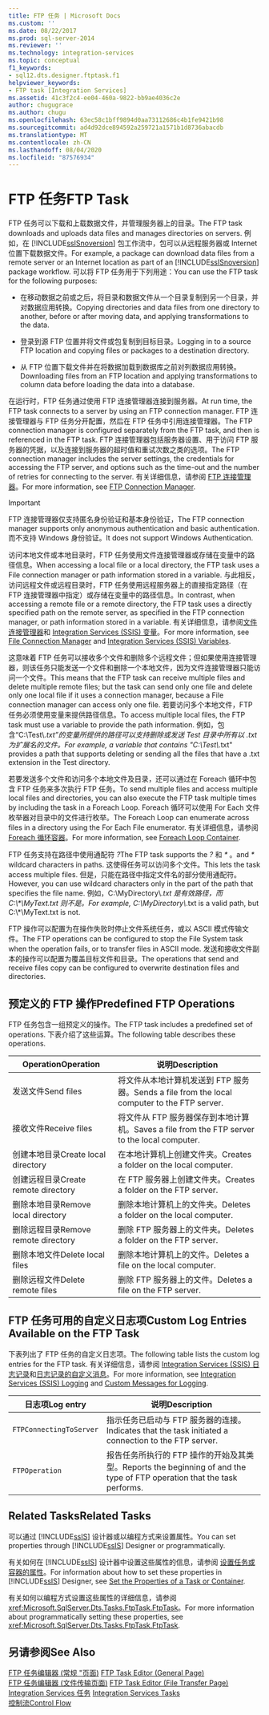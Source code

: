 ```yaml
---
title: FTP 任务 | Microsoft Docs
ms.custom: ''
ms.date: 08/22/2017
ms.prod: sql-server-2014
ms.reviewer: ''
ms.technology: integration-services
ms.topic: conceptual
f1_keywords:
- sql12.dts.designer.ftptask.f1
helpviewer_keywords:
- FTP task [Integration Services]
ms.assetid: 41c3f2c4-ee04-460a-9822-bb9ae4036c2e
author: chugugrace
ms.author: chugu
ms.openlocfilehash: 63ec58c1bff9894d0aa73112686c4b1fe9421b98
ms.sourcegitcommit: ad4d92dce894592a259721a1571b1d8736abacdb
ms.translationtype: MT
ms.contentlocale: zh-CN
ms.lasthandoff: 08/04/2020
ms.locfileid: "87576934"
---
```

# <a name="ftp-task"></a><span data-ttu-id="456ea-102">FTP 任务</span><span class="sxs-lookup"><span data-stu-id="456ea-102">FTP Task</span></span>
  <span data-ttu-id="456ea-103">FTP 任务可以下载和上载数据文件，并管理服务器上的目录。</span><span class="sxs-lookup"><span data-stu-id="456ea-103">The FTP task downloads and uploads data files and manages directories on servers.</span></span> <span data-ttu-id="456ea-104">例如，在 [!INCLUDE[ssISnoversion](../../includes/ssisnoversion-md.md)] 包工作流中，包可以从远程服务器或 Internet 位置下载数据文件。</span><span class="sxs-lookup"><span data-stu-id="456ea-104">For example, a package can download data files from a remote server or an Internet location as part of an [!INCLUDE[ssISnoversion](../../includes/ssisnoversion-md.md)] package workflow.</span></span> <span data-ttu-id="456ea-105">可以将 FTP 任务用于下列用途：</span><span class="sxs-lookup"><span data-stu-id="456ea-105">You can use the FTP task for the following purposes:</span></span>  
  
-   <span data-ttu-id="456ea-106">在移动数据之前或之后，将目录和数据文件从一个目录复制到另一个目录，并对数据应用转换。</span><span class="sxs-lookup"><span data-stu-id="456ea-106">Copying directories and data files from one directory to another, before or after moving data, and applying transformations to the data.</span></span>  
  
-   <span data-ttu-id="456ea-107">登录到源 FTP 位置并将文件或包复制到目标目录。</span><span class="sxs-lookup"><span data-stu-id="456ea-107">Logging in to a source FTP location and copying files or packages to a destination directory.</span></span>  
  
-   <span data-ttu-id="456ea-108">从 FTP 位置下载文件并在将数据加载到数据库之前对列数据应用转换。</span><span class="sxs-lookup"><span data-stu-id="456ea-108">Downloading files from an FTP location and applying transformations to column data before loading the data into a database.</span></span>  
  
 <span data-ttu-id="456ea-109">在运行时，FTP 任务通过使用 FTP 连接管理器连接到服务器。</span><span class="sxs-lookup"><span data-stu-id="456ea-109">At run time, the FTP task connects to a server by using an FTP connection manager.</span></span> <span data-ttu-id="456ea-110">FTP 连接管理器与 FTP 任务分开配置，然后在 FTP 任务中引用连接管理器。</span><span class="sxs-lookup"><span data-stu-id="456ea-110">The FTP connection manager is configured separately from the FTP task, and then is referenced in the FTP task.</span></span> <span data-ttu-id="456ea-111">FTP 连接管理器包括服务器设置、用于访问 FTP 服务器的凭据，以及连接到服务器的超时值和重试次数之类的选项。</span><span class="sxs-lookup"><span data-stu-id="456ea-111">The FTP connection manager includes the server settings, the credentials for accessing the FTP server, and options such as the time-out and the number of retries for connecting to the server.</span></span> <span data-ttu-id="456ea-112">有关详细信息，请参阅 [FTP 连接管理器](../connection-manager/ftp-connection-manager.md)。</span><span class="sxs-lookup"><span data-stu-id="456ea-112">For more information, see [FTP Connection Manager](../connection-manager/ftp-connection-manager.md).</span></span>  
  
> [!IMPORTANT]  
>  <span data-ttu-id="456ea-113">FTP 连接管理器仅支持匿名身份验证和基本身份验证，</span><span class="sxs-lookup"><span data-stu-id="456ea-113">The FTP connection manager supports only anonymous authentication and basic authentication.</span></span> <span data-ttu-id="456ea-114">而不支持 Windows 身份验证。</span><span class="sxs-lookup"><span data-stu-id="456ea-114">It does not support Windows Authentication.</span></span>  
  
 <span data-ttu-id="456ea-115">访问本地文件或本地目录时，FTP 任务使用文件连接管理器或存储在变量中的路径信息。</span><span class="sxs-lookup"><span data-stu-id="456ea-115">When accessing a local file or a local directory, the FTP task uses a File connection manager or path information stored in a variable.</span></span> <span data-ttu-id="456ea-116">与此相反，访问远程文件或远程目录时，FTP 任务使用远程服务器上的直接指定路径（在 FTP 连接管理器中指定）或存储在变量中的路径信息。</span><span class="sxs-lookup"><span data-stu-id="456ea-116">In contrast, when accessing a remote file or a remote directory, the FTP task uses a directly specified path on the remote server, as specified in the FTP connection manager, or path information stored in a variable.</span></span> <span data-ttu-id="456ea-117">有关详细信息，请参阅[文件连接管理器](../connection-manager/file-connection-manager.md)和 [Integration Services (SSIS) 变量](../integration-services-ssis-variables.md)。</span><span class="sxs-lookup"><span data-stu-id="456ea-117">For more information, see [File Connection Manager](../connection-manager/file-connection-manager.md) and [Integration Services &#40;SSIS&#41; Variables](../integration-services-ssis-variables.md).</span></span>  
  
 <span data-ttu-id="456ea-118">这意味着 FTP 任务可以接收多个文件和删除多个远程文件；但如果使用连接管理器，则该任务只能发送一个文件和删除一个本地文件，因为文件连接管理器只能访问一个文件。</span><span class="sxs-lookup"><span data-stu-id="456ea-118">This means that the FTP task can receive multiple files and delete multiple remote files; but the task can send only one file and delete only one local file if it uses a connection manager, because a File connection manager can access only one file.</span></span> <span data-ttu-id="456ea-119">若要访问多个本地文件，FTP 任务必须使用变量来提供路径信息。</span><span class="sxs-lookup"><span data-stu-id="456ea-119">To access multiple local files, the FTP task must use a variable to provide the path information.</span></span> <span data-ttu-id="456ea-120">例如，包含“C:\Test\\*.txt”的变量所提供的路径可以支持删除或发送 Test 目录中所有以 .txt 为扩展名的文件。</span><span class="sxs-lookup"><span data-stu-id="456ea-120">For example, a variable that contains "C:\Test\\*.txt" provides a path that supports deleting or sending all the files that have a .txt extension in the Test directory.</span></span>  
  
 <span data-ttu-id="456ea-121">若要发送多个文件和访问多个本地文件及目录，还可以通过在 Foreach 循环中包含 FTP 任务来多次执行 FTP 任务。</span><span class="sxs-lookup"><span data-stu-id="456ea-121">To send multiple files and access multiple local files and directories, you can also execute the FTP task multiple times by including the task in a Foreach Loop.</span></span> <span data-ttu-id="456ea-122">Foreach 循环可以使用 For Each 文件枚举器对目录中的文件进行枚举。</span><span class="sxs-lookup"><span data-stu-id="456ea-122">The Foreach Loop can enumerate across files in a directory using the For Each File enumerator.</span></span> <span data-ttu-id="456ea-123">有关详细信息，请参阅 [Foreach 循环容器](foreach-loop-container.md)。</span><span class="sxs-lookup"><span data-stu-id="456ea-123">For more information, see [Foreach Loop Container](foreach-loop-container.md).</span></span>  
  
 <span data-ttu-id="456ea-124">FTP 任务支持在路径中使用通配符 *?*</span><span class="sxs-lookup"><span data-stu-id="456ea-124">The FTP task supports the *?*</span></span> <span data-ttu-id="456ea-125">和 *\** 。</span><span class="sxs-lookup"><span data-stu-id="456ea-125">and *\** wildcard characters in paths.</span></span> <span data-ttu-id="456ea-126">这使得任务可以访问多个文件。</span><span class="sxs-lookup"><span data-stu-id="456ea-126">This lets the task access multiple files.</span></span> <span data-ttu-id="456ea-127">但是，只能在路径中指定文件名的部分使用通配符。</span><span class="sxs-lookup"><span data-stu-id="456ea-127">However, you can use wildcard characters only in the part of the path that specifies the file name.</span></span> <span data-ttu-id="456ea-128">例如，C:\MyDirectory\\*.txt 是有效路径，而 C:\\\*\MyText.txt 则不是。</span><span class="sxs-lookup"><span data-stu-id="456ea-128">For example, C:\MyDirectory\\*.txt is a valid path, but C:\\\*\MyText.txt is not.</span></span>  
  
 <span data-ttu-id="456ea-129">FTP 操作可以配置为在操作失败时停止文件系统任务，或以 ASCII 模式传输文件。</span><span class="sxs-lookup"><span data-stu-id="456ea-129">The FTP operations can be configured to stop the File System task when the operation fails, or to transfer files in ASCII mode.</span></span> <span data-ttu-id="456ea-130">发送和接收文件副本的操作可以配置为覆盖目标文件和目录。</span><span class="sxs-lookup"><span data-stu-id="456ea-130">The operations that send and receive files copy can be configured to overwrite destination files and directories.</span></span>  
  
## <a name="predefined-ftp-operations"></a><span data-ttu-id="456ea-131">预定义的 FTP 操作</span><span class="sxs-lookup"><span data-stu-id="456ea-131">Predefined FTP Operations</span></span>  
 <span data-ttu-id="456ea-132">FTP 任务包含一组预定义的操作。</span><span class="sxs-lookup"><span data-stu-id="456ea-132">The FTP task includes a predefined set of operations.</span></span> <span data-ttu-id="456ea-133">下表介绍了这些运算。</span><span class="sxs-lookup"><span data-stu-id="456ea-133">The following table describes these operations.</span></span>  
  
|<span data-ttu-id="456ea-134">Operation</span><span class="sxs-lookup"><span data-stu-id="456ea-134">Operation</span></span>|<span data-ttu-id="456ea-135">说明</span><span class="sxs-lookup"><span data-stu-id="456ea-135">Description</span></span>|  
|---------------|-----------------|  
|<span data-ttu-id="456ea-136">发送文件</span><span class="sxs-lookup"><span data-stu-id="456ea-136">Send files</span></span>|<span data-ttu-id="456ea-137">将文件从本地计算机发送到 FTP 服务器。</span><span class="sxs-lookup"><span data-stu-id="456ea-137">Sends a file from the local computer to the FTP server.</span></span>|  
|<span data-ttu-id="456ea-138">接收文件</span><span class="sxs-lookup"><span data-stu-id="456ea-138">Receive files</span></span>|<span data-ttu-id="456ea-139">将文件从 FTP 服务器保存到本地计算机。</span><span class="sxs-lookup"><span data-stu-id="456ea-139">Saves a file from the FTP server to the local computer.</span></span>|  
|<span data-ttu-id="456ea-140">创建本地目录</span><span class="sxs-lookup"><span data-stu-id="456ea-140">Create local directory</span></span>|<span data-ttu-id="456ea-141">在本地计算机上创建文件夹。</span><span class="sxs-lookup"><span data-stu-id="456ea-141">Creates a folder on the local computer.</span></span>|  
|<span data-ttu-id="456ea-142">创建远程目录</span><span class="sxs-lookup"><span data-stu-id="456ea-142">Create remote directory</span></span>|<span data-ttu-id="456ea-143">在 FTP 服务器上创建文件夹。</span><span class="sxs-lookup"><span data-stu-id="456ea-143">Creates a folder on the FTP server.</span></span>|  
|<span data-ttu-id="456ea-144">删除本地目录</span><span class="sxs-lookup"><span data-stu-id="456ea-144">Remove local directory</span></span>|<span data-ttu-id="456ea-145">删除本地计算机上的文件夹。</span><span class="sxs-lookup"><span data-stu-id="456ea-145">Deletes a folder on the local computer.</span></span>|  
|<span data-ttu-id="456ea-146">删除远程目录</span><span class="sxs-lookup"><span data-stu-id="456ea-146">Remove remote directory</span></span>|<span data-ttu-id="456ea-147">删除 FTP 服务器上的文件夹。</span><span class="sxs-lookup"><span data-stu-id="456ea-147">Deletes a folder on the FTP server.</span></span>|  
|<span data-ttu-id="456ea-148">删除本地文件</span><span class="sxs-lookup"><span data-stu-id="456ea-148">Delete local files</span></span>|<span data-ttu-id="456ea-149">删除本地计算机上的文件。</span><span class="sxs-lookup"><span data-stu-id="456ea-149">Deletes a file on the local computer.</span></span>|  
|<span data-ttu-id="456ea-150">删除远程文件</span><span class="sxs-lookup"><span data-stu-id="456ea-150">Delete remote files</span></span>|<span data-ttu-id="456ea-151">删除 FTP 服务器上的文件。</span><span class="sxs-lookup"><span data-stu-id="456ea-151">Deletes a file on the FTP server.</span></span>|  
  
## <a name="custom-log-entries-available-on-the-ftp-task"></a><span data-ttu-id="456ea-152">FTP 任务可用的自定义日志项</span><span class="sxs-lookup"><span data-stu-id="456ea-152">Custom Log Entries Available on the FTP Task</span></span>  
 <span data-ttu-id="456ea-153">下表列出了 FTP 任务的自定义日志项。</span><span class="sxs-lookup"><span data-stu-id="456ea-153">The following table lists the custom log entries for the FTP task.</span></span> <span data-ttu-id="456ea-154">有关详细信息，请参阅 [Integration Services (SSIS) 日志记录](../performance/integration-services-ssis-logging.md)和[日志记录的自定义消息](../custom-messages-for-logging.md)。</span><span class="sxs-lookup"><span data-stu-id="456ea-154">For more information, see [Integration Services &#40;SSIS&#41; Logging](../performance/integration-services-ssis-logging.md) and [Custom Messages for Logging](../custom-messages-for-logging.md).</span></span>  
  
|<span data-ttu-id="456ea-155">日志项</span><span class="sxs-lookup"><span data-stu-id="456ea-155">Log entry</span></span>|<span data-ttu-id="456ea-156">说明</span><span class="sxs-lookup"><span data-stu-id="456ea-156">Description</span></span>|  
|---------------|-----------------|  
|`FTPConnectingToServer`|<span data-ttu-id="456ea-157">指示任务已启动与 FTP 服务器的连接。</span><span class="sxs-lookup"><span data-stu-id="456ea-157">Indicates that the task initiated a connection to the FTP server.</span></span>|  
|`FTPOperation`|<span data-ttu-id="456ea-158">报告任务所执行的 FTP 操作的开始及其类型。</span><span class="sxs-lookup"><span data-stu-id="456ea-158">Reports the beginning of and the type of FTP operation that the task performs.</span></span>|  
  
## <a name="related-tasks"></a><span data-ttu-id="456ea-159">Related Tasks</span><span class="sxs-lookup"><span data-stu-id="456ea-159">Related Tasks</span></span>  
 <span data-ttu-id="456ea-160">可以通过 [!INCLUDE[ssIS](../../includes/ssis-md.md)] 设计器或以编程方式来设置属性。</span><span class="sxs-lookup"><span data-stu-id="456ea-160">You can set properties through [!INCLUDE[ssIS](../../includes/ssis-md.md)] Designer or programmatically.</span></span>  
  
 <span data-ttu-id="456ea-161">有关如何在 [!INCLUDE[ssIS](../../includes/ssis-md.md)] 设计器中设置这些属性的信息，请参阅 [设置任务或容器的属性](../set-the-properties-of-a-task-or-container.md)。</span><span class="sxs-lookup"><span data-stu-id="456ea-161">For information about how to set these properties in [!INCLUDE[ssIS](../../includes/ssis-md.md)] Designer, see [Set the Properties of a Task or Container](../set-the-properties-of-a-task-or-container.md).</span></span>  
  
 <span data-ttu-id="456ea-162">有关如何以编程方式设置这些属性的详细信息，请参阅 <xref:Microsoft.SqlServer.Dts.Tasks.FtpTask.FtpTask>。</span><span class="sxs-lookup"><span data-stu-id="456ea-162">For more information about programmatically setting these properties, see <xref:Microsoft.SqlServer.Dts.Tasks.FtpTask.FtpTask>.</span></span>  
  
## <a name="see-also"></a><span data-ttu-id="456ea-163">另请参阅</span><span class="sxs-lookup"><span data-stu-id="456ea-163">See Also</span></span>  
 <span data-ttu-id="456ea-164">[FTP 任务编辑器 &#40;常规 "页面&#41;](../general-page-of-integration-services-designers-options.md) </span><span class="sxs-lookup"><span data-stu-id="456ea-164">[FTP Task Editor &#40;General Page&#41;](../general-page-of-integration-services-designers-options.md) </span></span>  
 <span data-ttu-id="456ea-165">[FTP 任务编辑器 &#40;文件传输页面&#41;](../ftp-task-editor-file-transfer-page.md) </span><span class="sxs-lookup"><span data-stu-id="456ea-165">[FTP Task Editor &#40;File Transfer Page&#41;](../ftp-task-editor-file-transfer-page.md) </span></span>  
 <span data-ttu-id="456ea-166">[Integration Services 任务](integration-services-tasks.md) </span><span class="sxs-lookup"><span data-stu-id="456ea-166">[Integration Services Tasks](integration-services-tasks.md) </span></span>  
 [<span data-ttu-id="456ea-167">控制流</span><span class="sxs-lookup"><span data-stu-id="456ea-167">Control Flow</span></span>](control-flow.md)  
  
  
